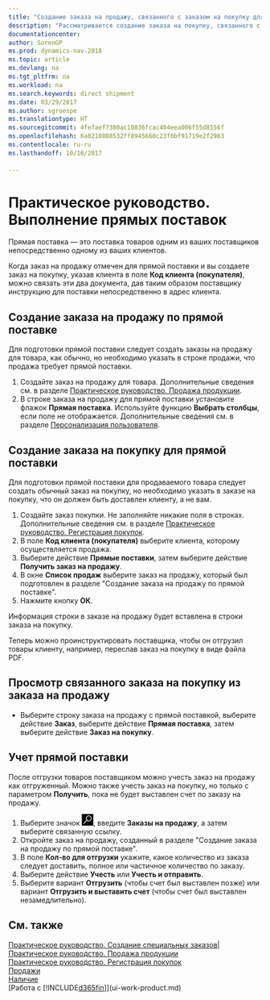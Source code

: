 ```yaml
---
title: "Создание заказа на продажу, связанного с заказом на покупку для прямой поставки"
description: "Рассматривается создание заказа на покупку, связанного с заказом на продажу, для обеспечения прямой поставки от поставщика клиенту."
documentationcenter: 
author: SorenGP
ms.prod: dynamics-nav-2018
ms.topic: article
ms.devlang: na
ms.tgt_pltfrm: na
ms.workload: na
ms.search.keywords: direct shipment
ms.date: 03/29/2017
ms.author: sgroespe
ms.translationtype: HT
ms.sourcegitcommit: 4fefaef7380ac10836fcac404eea006f55d8556f
ms.openlocfilehash: 6a8210808532ff8945660c23f0bf91719e2f2963
ms.contentlocale: ru-ru
ms.lasthandoff: 10/16/2017

---
```

# <a name="how-to-make-drop-shipments"></a>Практическое руководство. Выполнение прямых поставок
Прямая поставка — это поставка товаров одним из ваших поставщиков непосредственно одному из ваших клиентов.

Когда заказ на продажу отмечен для прямой поставки и вы создаете заказ на покупку, указав клиента в поле **Код клиента (покупателя)**, можно связать эти два документа, дав таким образом поставщику инструкцию для поставки непосредственно в адрес клиента.

## <a name="to-create-a-sales-order-for-drop-shipment"></a>Создание заказа на продажу по прямой поставке
Для подготовки прямой поставки следует создать заказы на продажу для товара, как обычно, но необходимо указать в строке продажи, что продажа требует прямой поставки.

1. Создайте заказ на продажу для товара. Дополнительные сведения см. в разделе [Практическое руководство. Продажа продукции](sales-how-sell-products.md).
2. В строке заказа на продажу для прямой поставки установите флажок **Прямая поставка**. Используйте функцию **Выбрать столбцы**, если поле не отображается. Дополнительные сведения см. в разделе [Персонализация пользователя](ui-user-personalization.md).

## <a name="to-create-the-purchase-order-for-drop-shipment"></a>Создание заказа на покупку для прямой поставки
Для подготовки прямой поставки для продаваемого товара следует создать обычный заказ на покупку, но необходимо указать в заказе на покупку, что он должен быть доставлен клиенту, а не вам.

1. Создайте заказ покупки. Не заполняйте никакие поля в строках. Дополнительные сведения см. в разделе [Практическое руководство. Регистрация покупок](purchasing-how-record-purchases.md).
2. В поле **Код клиента (покупателя)** выберите клиента, которому осуществляется продажа.
3. Выберите действие **Прямые поставки**, затем выберите действие **Получить заказ на продажу**.
4. В окне **Список продаж** выберите заказ на продажу, который был подготовлен в разделе "Создание заказа на продажу по прямой поставке".
5. Нажмите кнопку **ОК**.

Информация строки в заказе на продажу будет вставлена в строки заказа на покупку.

Теперь можно проинструктировать поставщика, чтобы он отгрузил товары клиенту, например, переслав заказ на покупку в виде файла PDF.     

## <a name="to-view-the-linked-purchase-order-from-the-sales-order"></a>Просмотр связанного заказа на покупку из заказа на продажу
* Выберите строку заказа на продажу с прямой поставкой, выберите действие **Заказ**, выберите действие **Прямая поставка**, затем выберите действие **Заказ на покупку**.

## <a name="to-post-a-drop-shipment"></a>Учет прямой поставки
После отгрузки товаров поставщиком можно учесть заказ на продажу как отгруженный. Можно также учесть заказ на покупку, но только с параметром **Получить**, пока не будет выставлен счет по заказу на продажу.

1. Выберите значок ![Поиск страницы или отчета](media/ui-search/search_small.png "Значок поиска страницы или отчета"), введите **Заказы на продажу**, а затем выберите связанную ссылку.
2. Откройте заказ на продажу, созданный в разделе "Создание заказа на продажу по прямой поставке".
3. В поле **Кол-во для отгрузки** укажите, какое количество из заказа следует доставить, полное или частичное количество по заказу.
4. Выберите действие **Учесть** или **Учесть и отправить**.
5. Выберите вариант **Отгрузить** (чтобы счет был выставлен позже) или вариант **Отгрузить и выставить счет** (чтобы счет был выставлен незамедлительно).

## <a name="see-also"></a>См. также
[Практическое руководство. Создание специальных заказов](sales-how-to-create-special-orders.md)|  
[Практическое руководство. Продажа продукции](sales-how-sell-products.md)  
[Практическое руководство. Регистрация покупок](purchasing-how-record-purchases.md)  
[Продажи](sales-manage-sales.md)  
[Наличие](inventory-manage-inventory.md)  
[Работа с [!INCLUDE[d365fin](includes/d365fin_md.md)]](ui-work-product.md)


